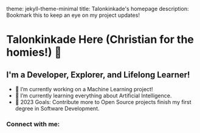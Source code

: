 theme: jekyll-theme-minimal
title: Talonkinkade's homepage
description: Bookmark this to keep an eye on my project updates!

# Talonkinkade Here (Christian for the homies!) 👋

## I'm a Developer, Explorer, and Lifelong Learner!

- 🔭 I’m currently working on a Machine Learning project!
- 🌱 I’m currently learning everything about Artificial Intelligence.
- 🥅 2023 Goals: Contribute more to Open Source projects finish my first degree in Software Development.

### Connect with me:



